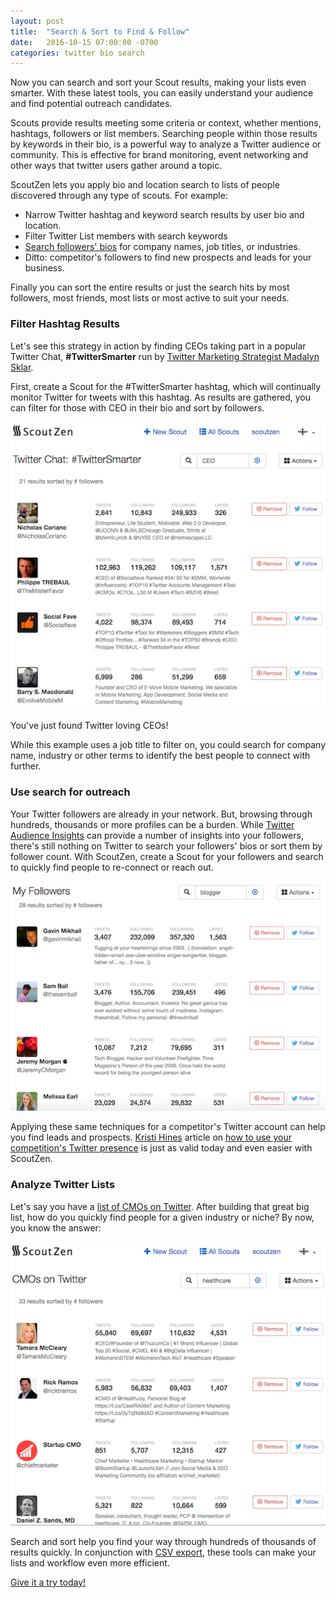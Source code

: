 ```yaml
---
layout: post
title:  "Search & Sort to Find & Follow"
date:   2016-10-15 07:00:00 -0700
categories: twitter bio search
---
```


Now you can search and sort your Scout results, making your lists even smarter. 
With these latest tools, you can easily understand your audience and find
potential outreach candidates. 

Scouts provide results meeting some criteria or context, whether
mentions, hashtags, followers or list members. Searching people within those 
results by keywords in their bio, is a powerful way to analyze a Twitter audience 
or community. This is effective for brand monitoring, event networking and other 
ways that twitter users gather around a topic. 

ScoutZen lets you apply bio and location search to lists of people discovered 
through any type of scouts. For example:

* Narrow Twitter hashtag and keyword search results by user bio and location.
* Filter Twitter List members with search keywords
* [Search followers' bios][sz] for company names, job titles, or industries.
* Ditto: competitor's followers to find new prospects and leads for your
  business.

Finally you can sort the entire results or just the search hits by most
followers, most friends, most lists or most active to suit your needs.

### Filter Hashtag Results

Let's see this strategy in action by finding CEOs taking part in a popular 
Twitter Chat, __#TwitterSmarter__ run by [Twitter Marketing Strategist
Madalyn Sklar][smarter].

First, create a Scout for the #TwitterSmarter hashtag, which will 
continually monitor Twitter for tweets with this hashtag. As results are
gathered, you can filter for those with CEO in their bio and sort by followers. 

![Filter Twitter Search Results by bio](/assets/hashtag-search-twitter-bios.png)

You've just found Twitter loving CEOs! 

While this example uses a job title to filter on, you could search for company name, industry or other terms to identify the best people to connect with further.

### Use search for outreach

Your Twitter followers are already in your network. But, browsing through hundreds, thousands or more profiles can be a burden. While [Twitter Audience Insights](https://blog.twitter.com/2015/introducing-audience-insights) can provide a number of insights into your followers, there's still nothing on Twitter to search your followers' bios or sort them by follower count. With ScoutZen, create a Scout for your followers and search to quickly find people to re-connect or reach out.

![Followers Search](/assets/followers-search.png)

Applying these same techniques for a competitor's Twitter account can help you find leads and prospects. [Kristi Hines](http://kikolani.com/) article on [how to use your competition's Twitter presence](https://blog.kissmetrics.com/twitter-spying/) is just as valid today and even easier with ScoutZen.


### Analyze Twitter Lists

Let's say you have a [list of CMOs on Twitter][cmo]. After building that great big list, how do you quickly find people for a given industry or niche? By now, you know the answer:

![Twitter List members search results sorted by followers](/assets/search-twitter-bios.png)

Search and sort help you find your way through hundreds of thousands of
results quickly. In conjunction with [CSV export][export], these tools can make 
your lists and workflow even more efficient. 

[Give it a try today!][sz]

[sz]: https://www.scoutzen.com
[mail]: <mailto:contact@scoutzen.com>
[smarter]: http://www.madalynsklar.com/twittersmarterchat/
[cmo]: https://twitter.com/scoutzen/lists/cmos-on-twitter
[export]: /export/twitter/followers/2016/10/11/how-to-export-twitter-followers.html

